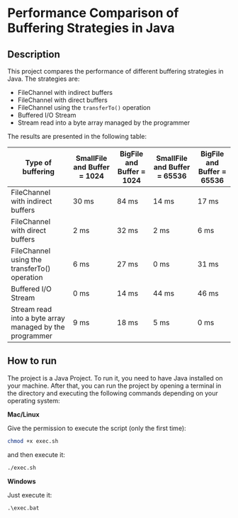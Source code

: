 # Performance Comparison of Buffering Strategies in Java

## Description

This project compares the performance of different buffering strategies in Java. The strategies are:

- FileChannel with indirect buffers
- FileChannel with direct buffers
- FileChannel using the `transferTo()` operation
- Buffered I/O Stream
- Stream read into a byte array managed by the programmer

The results are presented in the following table:

| Type of buffering                                       | SmallFile and Buffer = 1024 | BigFile and Buffer = 1024 | SmallFile and Buffer = 65536 | BigFile and Buffer = 65536 |
|--------------------------------------------------------|-----------------------------|---------------------------|------------------------------|----------------------------|
| FileChannel with indirect buffers                       | 30 ms                       | 84 ms                     | 14 ms                        | 17 ms                      |
| FileChannel with direct buffers                         | 2 ms                        | 32 ms                     | 2 ms                         | 6 ms                       |
| FileChannel using the transferTo() operation            | 6 ms                        | 27 ms                     | 0 ms                         | 31 ms                      |
| Buffered I/O Stream                                     | 0 ms                        | 14 ms                     | 44 ms                        | 46 ms                      |
| Stream read into a byte array managed by the programmer | 9 ms                        | 18 ms                     | 5 ms                         | 0 ms                       |

## How to run

The project is a Java Project. To run it, you need to have Java installed on your machine.
After that, you can run the project by opening a terminal in the directory and executing the following commands depending on your operating system:

**Mac/Linux**

Give the permission to execute the script (only the first time):

```bash
chmod +x exec.sh
```

and then execute it:

```bash
./exec.sh
```

**Windows**

Just execute it:

```batch
.\exec.bat
```
